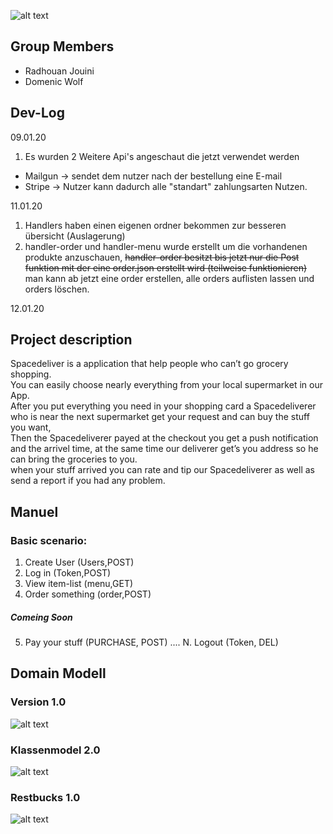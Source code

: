 ![alt text](https://i.ibb.co/NNxzbwY/spaceicon.png)


## Group Members
* Radhouan Jouini
* Domenic Wolf

## Dev-Log
09.01.20
1. Es wurden 2 Weitere Api's angeschaut die jetzt verwendet werden
- Mailgun -> sendet dem nutzer nach der bestellung eine E-mail
- Stripe -> Nutzer kann dadurch alle "standart" zahlungsarten Nutzen.  

11.01.20  
1. Handlers haben einen eigenen ordner bekommen zur besseren übersicht (Auslagerung)  
2. handler-order und handler-menu wurde erstellt um die vorhandenen produkte anzuschauen, ~~handler-order besitzt bis jetzt nur die Post funktion mit der eine order.json erstellt wird (teilweise funktionieren)~~
man kann ab jetzt eine order erstellen, alle orders auflisten lassen und orders löschen.   

12.01.20

## Project description

Spacedeliver is a application that help people who can’t go grocery shopping.  
You can easily choose nearly everything from your local supermarket in our App.  
After you put everything you need in your shopping card a  Spacedeliverer who is near the next supermarket get your request and can buy the stuff you want,  
Then the Spacedeliverer payed at the checkout you get a push notification and the arrivel time, at the same time our deliverer get’s you address so he can bring the groceries to you.  
when your stuff arrived you can rate and tip our Spacedeliverer as well as send a report if you had any problem.  

## Manuel

### Basic scenario:

1. Create User (Users,POST)
2. Log in (Token,POST)
3. View item-list (menu,GET)
4. Order something (order,POST)

##### Comeing Soon

5. Pay your stuff (PURCHASE, POST)
....
N. Logout (Token, DEL)


## Domain Modell

### Version 1.0

![alt text](https://i.ibb.co/nQYktwL/Projects-10.jpg)

### Klassenmodel 2.0

![alt text](https://i.ibb.co/DkfjVxB/Projects-10-Kopie.jpg)

### Restbucks 1.0

![alt text](https://i.ibb.co/zGxGZRC/Projects-11.jpg)



